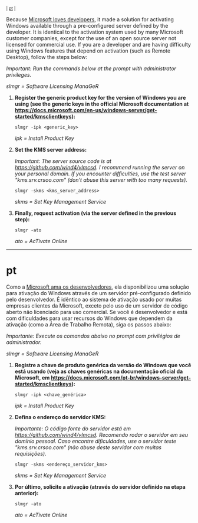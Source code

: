 <sup>| [pt](#pt) |</sup>

Because [Microsoft loves developers](https://blogs.microsoft.com/blog/2021/05/25/microsoft-loves-developers-welcome-to-build-2021), it made a solution for activating Windows available through a pre-configured server defined by the developer. It is identical to the activation system used by many Microsoft customer companies, except for the use of an open source server not licensed for commercial use. If you are a developer and are having difficulty using Windows features that depend on activation (such as Remote Desktop), follow the steps below:

_Important: Run the commands below at the prompt with administrator privileges._

_slmgr = Software Licensing ManaGeR_

1. __Register the generic product key for the version of Windows you are using (see the generic keys in the official Microsoft documentation at <https://docs.microsoft.com/en-us/windows-server/get-started/kmsclientkeys>):__

       slmgr -ipk <generic_key>

   _ipk = Install Product Key_
   
2. __Set the KMS server address:__

   _Important: The server source code is at <https://github.com/wind4/vlmcsd>. I recommend running the server on your personal domain. If you encounter difficulties, use the test server "kms.srv.crsoo.com" (don't abuse this server with too many requests)._

       slmgr -skms <kms_server_address>

   _skms = Set Key Management Service_

3. __Finally, request activation (via the server defined in the previous step):__

       slmgr -ato

   _ato = AcTivate Online_

-----------------------------

# pt

Como a [Microsoft ama os desenvolvedores](https://blogs.microsoft.com/blog/2021/05/25/microsoft-loves-developers-welcome-to-build-2021), ela disponibilizou uma solução para ativação do Windows através de um servidor pré-configurado definido pelo desenvolvedor. É idêntico ao sistema de ativação usado por muitas empresas clientes da Microsoft, exceto pelo uso de um servidor de código aberto não licenciado para uso comercial. Se você é desenvolvedor e está com dificuldades para usar recursos do Windows que dependem da ativação (como a Área de Trabalho Remota), siga os passos abaixo:

_Importante: Execute os comandos abaixo no prompt com privilégios de administrador._

_slmgr = Software Licensing ManaGeR_

1. __Registre a chave de produto genérica da versão do Windows que você está usando (veja as chaves genéricas na documentação oficial da Microsoft, em <https://docs.microsoft.com/pt-br/windows-server/get-started/kmsclientkeys>):__

       slmgr -ipk <chave_genérica>

   _ipk = Install Product Key_

2. __Defina o endereço do servidor KMS:__

   _Importante: O código fonte do servidor está em <https://github.com/wind4/vlmcsd>. Recomendo rodar o servidor em seu domínio pessoal. Caso encontre dificuldades, use o servidor teste "kms.srv.crsoo.com" (não abuse deste servidor com muitas requisições)._

       slmgr -skms <endereço_servidor_kms>

   _skms = Set Key Management Service_

3. __Por último, solicite a ativação (através do servidor definido na etapa anterior):__

       slmgr -ato

   _ato = AcTivate Online_
